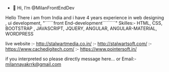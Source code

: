 - 👋 Hi, I’m @MilanFrontEndDev

Hello There
i am from India and i have 4 years experience in web designing , ui development, "``````front End-development`````````"
Skilles:- HTML, CSS, BOOTSTRAP , JAVASCRIPT, JQUERY, ANGULAR, ANGULAR-MATERIAL, WORDPRESS

live website 
:- http://stalwartmedia.co.in/
:- http://stalwartsoft.com/
:- https://www.cachedigitech.com/
:- https://www.pointersoft.in/

if you interpreted  so please directly message here...
or 
Email:- milannayakrrk@gmail.com

<!---
MilanFrontEndDev/MilanFrontEndDev is a ✨ special ✨ repository because its `README.md` (this file) appears on your GitHub profile.
You can click the Preview link to take a look at your changes.
--->
